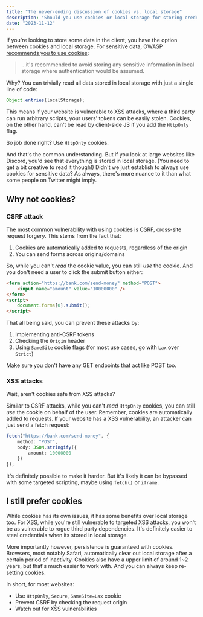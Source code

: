 ```yaml
---
title: "The never-ending discussion of cookies vs. local storage"
description: "Should you use cookies or local storage for storing credentials?"
date: "2023-11-12"
---
```


If you're looking to store some data in the client, you have the option between cookies and local storage. For sensitive data, OWASP [recommends you to use cookies](https://cheatsheetseries.owasp.org/cheatsheets/HTML5_Security_Cheat_Sheet.html#local-storage):

> ...it's recommended to avoid storing any sensitive information in local storage where authentication would be assumed.

Why? You can trivially read all data stored in local storage with just a single line of code:

```ts
Object.entries(localStorage);
```

This means if your website is vulnerable to XSS attacks, where a third party can run arbitrary scripts, your users' tokens can be easily stolen. Cookies, on the other hand, can't be read by client-side JS if you add the `HttpOnly` flag.

So job done right? Use `HttpOnly` cookies.

And that's the common understanding. But if you look at large websites like Discord, you'd see that everything is stored in local storage. (You need to get a bit creative to read it though!) Didn't we just establish to always use cookies for sensitive data? As always, there's more nuance to it than what some people on Twitter might imply.

## Why not cookies?

### CSRF attack

The most common vulnerability with using cookies is CSRF, cross-site request forgery. This stems from the fact that:

1. Cookies are automatically added to requests, regardless of the origin
2. You can send forms across origins/domains

So, while you can't _read_ the cookie value, you can still _use_ the cookie. And you don't need a user to click the submit button either:

```html
<form action="https://bank.com/send-money" method="POST">
	<input name="amount" value="10000000" />
</form>
<script>
	document.forms[0].submit();
</script>
```

That all being said, you can prevent these attacks by:

1. Implementing anti-CSRF tokens
2. Checking the `Origin` header
3. Using `SameSite` cookie flags (for most use cases, go with `Lax` over `Strict`)

Make sure you don't have any GET endpoints that act like POST too.

### XSS attacks

Wait, aren't cookies safe from XSS attacks?

Similar to CSRF attacks, while you can't _read_ `HttpOnly` cookies, you can still _use_ the cookie on behalf of the user. Remember, cookies are automatically added to requests. If your website has a XSS vulnerability, an attacker can just send a fetch request:

```ts
fetch("https://bank.com/send-money", {
	method: "POST",
	body: JSON.stringify({
		amount: 10000000
	})
});
```

It's definitely possible to make it harder. But it's likely it can be bypassed with some targeted scripting, maybe using `fetch()` or `iframe`.

## I still prefer cookies

While cookies has its own issues, it has some benefits over local storage too. For XSS, while you're still vulnerable to targeted XSS attacks, you won't be as vulnerable to rogue third party dependencies. It's definitely easier to steal credentials when its stored in local storage.

More importantly however, persistence is guaranteed with cookies. Browsers, most notably Safari, automatically clear out local storage after a certain period of inactivity. Cookies also have a upper limit of around 1~2 years, but that's much easier to work with. And you can always keep re-setting cookies.

In short, for most websites:

- Use `HttpOnly`, `Secure`, `SameSite=Lax` cookie
- Prevent CSRF by checking the request origin
- Watch out for XSS vulnerabilities
